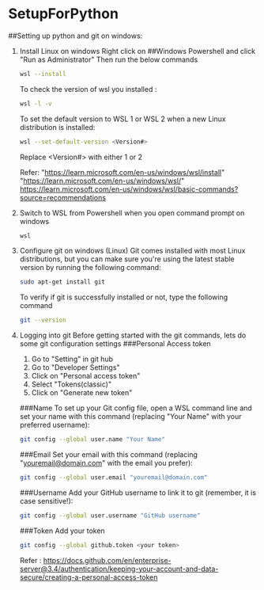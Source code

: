 # SetupForPython

##Setting up python and git on windows:

1. Install Linux on windows
    Right click on ##Windows Powershell and click "Run as Administrator"
    Then run the below commands
    ```bash
    wsl --install
    ```
    To check the version of wsl you installed :
    ```bash
    wsl -l -v
    ```
    To set the default version to WSL 1 or WSL 2 when a new Linux distribution is installed:
    ```bash
    wsl --set-default-version <Version#>
    ```
    Replace <Version#> with either 1 or 2
    
    Refer: 
    "https://learn.microsoft.com/en-us/windows/wsl/install"
    "https://learn.microsoft.com/en-us/windows/wsl/"
    https://learn.microsoft.com/en-us/windows/wsl/basic-commands?source=recommendations

2. Switch to WSL from Powershell when you open command prompt on windows
    ```bash
    wsl
    ```
    
3. Configure git on windows (Linux)
    Git comes installed with most Linux distributions, but you can make sure you're using the latest stable version 
    by running the following command:
    ```bash
    sudo apt-get install git
    ```
    To verify if git is successfully installed or not, type the following command
    ```bash
    git --version
    ```
    
4. Logging into git 
    Before getting started with the git commands, lets do some git configuration settings
    ###Personal Access token
    1. Go to "Setting" in git hub
    2. Go to "Developer Settings"
    3. Click on "Personal access token" 
    4. Select "Tokens(classic)"
    5. Click on "Generate new token"
    
    ###Name
    To set up your Git config file, open a WSL command line and set your name with this command 
    (replacing "Your Name" with your preferred username):
    ```bash
    git config --global user.name "Your Name"
    ```
    ###Email
    Set your email with this command (replacing "youremail@domain.com" with the email you prefer):
    ```bash
    git config --global user.email "youremail@domain.com"
    ```
    ###Username
    Add your GitHub username to link it to git (remember, it is case sensitive!):
    ```bash
    git config --global user.username "GitHub username"
    ```
    ###Token
    Add your token
    ```bash
    git config --global github.token <your token>
    ```
    Refer : https://docs.github.com/en/enterprise-server@3.4/authentication/keeping-your-account-and-data-secure/creating-a-personal-access-token
    

